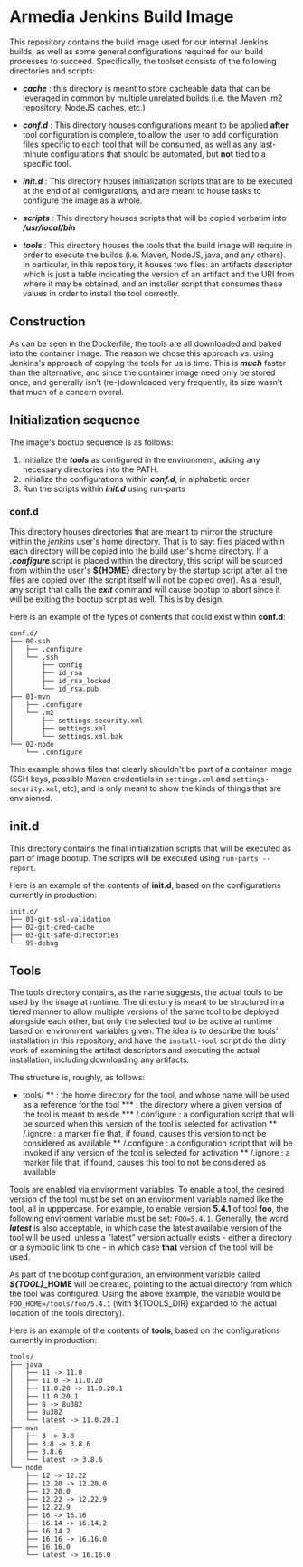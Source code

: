 # Armedia Jenkins Build Image

This repository contains the build image used for our internal Jenkins builds, as well as some general configurations required for our build processes to succeed. Specifically, the toolset consists of the following directories and scripts:

* ***cache*** : this directory is meant to store cacheable data that can be leveraged in common by multiple unrelated builds (i.e. the Maven .m2 repository, NodeJS caches, etc.)

* ***conf.d*** : This directory houses configurations meant to be applied **after** tool configuration is complete, to allow the user to add configuration files specific to each tool that will be consumed, as well as any last-minute configurations that should be automated, but **not** tied to a specific tool.

* ***init.d*** : This directory houses initialization scripts that are to be executed at the end of all configurations, and are meant to house tasks to configure the image as a whole.

* ***scripts*** : This directory houses scripts that will be copied verbatim into ***/usr/local/bin***

* ***tools*** : This directory houses the tools that the build image will require in order to execute the builds (i.e. Maven, NodeJS, java, and any others). In particular, in this repository, it houses two files: an artifacts descriptor which is just a table indicating the version of an artifact and the URI from where it may be obtained, and an installer script that consumes these values in order to install the tool correctly.

## Construction

As can be seen in the Dockerfile, the tools are all downloaded and baked into the container image. The reason we chose this approach vs. using Jenkins's approach of copying the tools for us is time. This is **_much_** faster than the alternative, and since the container image need only be stored once, and generally isn't (re-)downloaded very frequently, its size wasn't that much of a concern overal.

## Initialization sequence

The image's bootup sequence is as follows:

1. Initialize the ***tools*** as configured in the environment, adding any necessary directories into the PATH.
1. Initialize the configurations within ***conf.d***, in alphabetic order
1. Run the scripts within ***init.d*** using run-parts

### conf.d

This directory houses directories that are meant to mirror the structure within the *jenkins* user's home directory. That is to say: files placed within each directory will be copied into the build user's home directory. If a ***.configure*** script is placed within the directory, this script will be sourced from within the user's **${HOME}** directory by the startup script after all the files are copied over (the script itself will not be copied over). As a result, any script that calls the ***exit*** command will cause bootup to abort since it will be exiting the bootup script as well. This is by design.

Here is an example of the types of contents that could exist within **conf.d**:

```
conf.d/
├── 00-ssh
│   ├── .configure
│   └── .ssh
│       ├── config
│       ├── id_rsa
│       ├── id_rsa_locked
│       └── id_rsa.pub
├── 01-mvn
│   ├── .configure
│   └── .m2
│       ├── settings-security.xml
│       ├── settings.xml
│       └── settings.xml.bak
└── 02-node
    └── .configure
```

This example shows files that clearly shouldn't be part of a container image (SSH keys, possible Maven credentials in `settings.xml` and `settings-security.xml`, etc), and is only meant to show the kinds of things that are envisioned.

## init.d

This directory contains the final initialization scripts that will be executed as part of image bootup. The scripts will be executed using `run-parts --report`.

Here is an example of the contents of **init.d**, based on the configurations currently in production:

```
init.d/
├── 01-git-ssl-validation
├── 02-git-cred-cache
├── 03-git-safe-directories
└── 99-debug
```

## Tools

The tools directory contains, as the name suggests, the actual tools to be used by the image at runtime. The directory is meant to be structured in a tiered manner to allow multiple versions of the same tool to be deployed alongside each other, but only the selected tool to be active at runtime based on environment variables given. The idea is to describe the tools' installation in this repository, and have the `install-tool` script do the dirty work of examining the artifact descriptors and executing the actual installation, including downloading any artifacts.

The structure is, roughly, as follows:

* tools/
** <tool-name> : the home directory for the tool, and whose name will be used as a reference for the tool
*** <tool-version> : the directory where a given version of the tool is meant to reside
*** <tool-version>/.configure : a configuration script that will be sourced when this version of the tool is selected for activation
** <tool-name>/.ignore : a marker file that, if found, causes this version to not be considered as available
** <tool-name>/.configure : a configuration script that will be invoked if any version of the tool is selected for activation
** <tool-name>/.ignore : a marker file that, if found, causes this tool to not be considered as available

Tools are enabled via environment variables. To enable a tool, the desired version of the tool must be set on an environment variable named like the tool, all in upppercase. For example, to enable version **5.4.1** of tool **foo**, the following environment variable must be set: `FOO=5.4.1`.  Generally, the word ***latest*** is also acceptable, in which case the latest available version of the tool will be used, unless a "latest" version actually exists - either a directory or a symbolic link to one - in which case **that** version of the tool will be used.

As part of the bootup configuration, an environment variable called ***${TOOL}*_HOME** will be created, pointing to the actual directory from which the tool was configured. Using the above example, the variable would be `FOO_HOME=/tools/foo/5.4.1` (with ${TOOLS_DIR} expanded to the actual location of the tools directory).

Here is an example of the contents of **tools**, based on the configurations currently in production:

```
tools/
├── java
│   ├── 11 -> 11.0
│   ├── 11.0 -> 11.0.20
│   ├── 11.0.20 -> 11.0.20.1
│   ├── 11.0.20.1
│   ├── 8 -> 8u382
│   ├── 8u382
│   └── latest -> 11.0.20.1
├── mvn
│   ├── 3 -> 3.8
│   ├── 3.8 -> 3.8.6
│   ├── 3.8.6
│   └── latest -> 3.8.6
└── node
    ├── 12 -> 12.22
    ├── 12.20 -> 12.20.0
    ├── 12.20.0
    ├── 12.22 -> 12.22.9
    ├── 12.22.9
    ├── 16 -> 16.16
    ├── 16.14 -> 16.14.2
    ├── 16.14.2
    ├── 16.16 -> 16.16.0
    ├── 16.16.0
    └── latest -> 16.16.0
```
